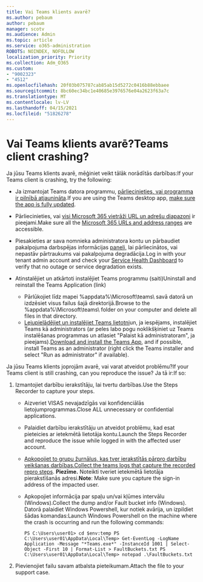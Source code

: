 ```yaml
---
title: Vai Teams klients avarē?
ms.author: pebaum
author: pebaum
manager: scotv
ms.audience: Admin
ms.topic: article
ms.service: o365-administration
ROBOTS: NOINDEX, NOFOLLOW
localization_priority: Priority
ms.collection: Adm_O365
ms.custom:
- "9002323"
- "4512"
ms.openlocfilehash: 20f03b075787cab85ab15d5272c0416b88ebbaee
ms.sourcegitcommit: 8bc60ec34bc1e40685e3976576e04a2623f63a7c
ms.translationtype: MT
ms.contentlocale: lv-LV
ms.lasthandoff: 04/15/2021
ms.locfileid: "51826278"
---
```

# <a name="teams-client-crashing"></a><span data-ttu-id="0d809-102">Vai Teams klients avarē?</span><span class="sxs-lookup"><span data-stu-id="0d809-102">Teams client crashing?</span></span>

<span data-ttu-id="0d809-103">Ja jūsu Teams klients avarē, mēģiniet veikt tālāk norādītās darbības:</span><span class="sxs-lookup"><span data-stu-id="0d809-103">If your Teams client is crashing, try the following:</span></span>

- <span data-ttu-id="0d809-104">Ja izmantojat Teams datora programmu, [pārliecinieties, vai programma ir pilnībā atjaunināta](https://support.office.com/article/Update-Microsoft-Teams-535a8e4b-45f0-4f6c-8b3d-91bca7a51db1).</span><span class="sxs-lookup"><span data-stu-id="0d809-104">If you are using the Teams desktop app, [make sure the app is fully updated](https://support.office.com/article/Update-Microsoft-Teams-535a8e4b-45f0-4f6c-8b3d-91bca7a51db1).</span></span>

- <span data-ttu-id="0d809-105">Pārliecinieties, vai [visi Microsoft 365 vietrāži URL un adrešu diapazoni](https://docs.microsoft.com/microsoftteams/connectivity-issues) ir pieejami.</span><span class="sxs-lookup"><span data-stu-id="0d809-105">Make sure all the [Microsoft 365 URLs and address ranges](https://docs.microsoft.com/microsoftteams/connectivity-issues) are accessible.</span></span>

- <span data-ttu-id="0d809-106">Piesakieties ar sava nomnieka administratora kontu un pārbaudiet pakalpojuma darbspējas informācijas [paneli,](https://docs.microsoft.com/office365/enterprise/view-service-health) lai pārliecinātos, vai nepastāv pārtraukums vai pakalpojuma degradācija.</span><span class="sxs-lookup"><span data-stu-id="0d809-106">Log in with your tenant admin account and check your [Service Health Dashboard](https://docs.microsoft.com/office365/enterprise/view-service-health) to verify that no outage or service degradation exists.</span></span>

- <span data-ttu-id="0d809-107">Atinstalējiet un atkārtoti instalējiet Teams programmu (saiti)</span><span class="sxs-lookup"><span data-stu-id="0d809-107">Uninstall and reinstall the Teams Application (link)</span></span>
    - <span data-ttu-id="0d809-108">Pārlūkojiet līdz mapei %appdata%\Microsoft\teams\ savā datorā un izdzēsiet visus failus šajā direktorijā.</span><span class="sxs-lookup"><span data-stu-id="0d809-108">Browse to the %appdata%\Microsoft\teams\ folder on your computer and delete all files in that directory.</span></span>
    - <span data-ttu-id="0d809-109">[Lejupielādējiet un instalējiet Teams lietotni](https://www.microsoft.com/microsoft-365/microsoft-teams/group-chat-software#office-DesktopAppDownload-ofoushy)un, ja iespējams, instalējiet Teams kā administrators (ar peles labo pogu noklikšķiniet uz Teams instalēšanas programmas un atlasiet "Palaist kā administratoram", ja pieejams).</span><span class="sxs-lookup"><span data-stu-id="0d809-109">[Download and install the Teams App](https://www.microsoft.com/microsoft-365/microsoft-teams/group-chat-software#office-DesktopAppDownload-ofoushy), and if possible, install Teams as an administrator (right click the Teams installer and select "Run as administrator" if available).</span></span>

<span data-ttu-id="0d809-110">Ja jūsu Teams klients joprojām avarē, vai varat atveidot problēmu?</span><span class="sxs-lookup"><span data-stu-id="0d809-110">If your Teams client is still crashing, can you reproduce the issue?</span></span> <span data-ttu-id="0d809-111">Ja tā ir:</span><span class="sxs-lookup"><span data-stu-id="0d809-111">If so:</span></span>

1. <span data-ttu-id="0d809-112">Izmantojiet darbību ierakstītāju, lai tvertu darbības.</span><span class="sxs-lookup"><span data-stu-id="0d809-112">Use the Steps Recorder to capture your steps.</span></span>
    - <span data-ttu-id="0d809-113">Aizveriet VISAS nevajadzīgās vai konfidenciālās lietojumprogrammas.</span><span class="sxs-lookup"><span data-stu-id="0d809-113">Close ALL unnecessary or confidential applications.</span></span>
    - <span data-ttu-id="0d809-114">Palaidiet darbību ierakstītāju un atveidot problēmu, kad esat pieteicies ar ietekmētā lietotāja kontu.</span><span class="sxs-lookup"><span data-stu-id="0d809-114">Launch the Steps Recorder and reproduce the issue while logged in with the affected user account.</span></span>
    - <span data-ttu-id="0d809-115">[Apkopojiet to grupu žurnālus, kas tver ierakstītās pārpro darbību veikšanas darbības.](https://docs.microsoft.com/microsoftteams/log-files)</span><span class="sxs-lookup"><span data-stu-id="0d809-115">[Collect the teams logs that capture the recorded repro steps](https://docs.microsoft.com/microsoftteams/log-files).</span></span> <span data-ttu-id="0d809-116">**Piezīme.** Noteikti tveriet ietekmētā lietotāja pierakstīšanās adresi.</span><span class="sxs-lookup"><span data-stu-id="0d809-116">**Note**: Make sure you capture the sign-in address of the impacted user.</span></span>
    - <span data-ttu-id="0d809-117">Apkopojiet informācija par spaļu un/vai kļūmes intervālu (Windows).</span><span class="sxs-lookup"><span data-stu-id="0d809-117">Collect the dump and/or Fault bucket info (Windows).</span></span> <span data-ttu-id="0d809-118">Datorā palaidiet Windows Powershell, kur notiek avārija, un izpildiet šādas komandas:</span><span class="sxs-lookup"><span data-stu-id="0d809-118">Launch Windows Powershell on the machine where the crash is occurring and run the following commands:</span></span>

        `
        PS C:\Users\user01> cd $env:temp
        PS C:\Users\user01\AppData\Local\Temp> Get-EventLog -LogName Application -Message "*Teams.exe*" -InstanceId 1001 | Select-Object -First 10 | Format-List > FaultBuckets.txt
        PS C:\Users\user01\AppData\Local\Temp> notepad .\FaultBuckets.txt
        `
    
2. <span data-ttu-id="0d809-119">Pievienojiet failu savam atbalsta pieteikumam.</span><span class="sxs-lookup"><span data-stu-id="0d809-119">Attach the file to your support case.</span></span>
